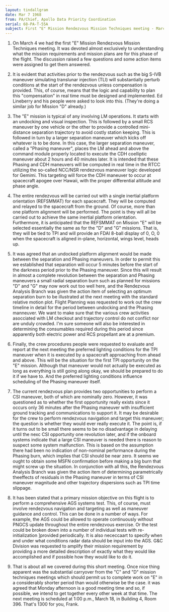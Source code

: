 ```yaml
---
layout: tindallgram
date: Mar 7 1968
from: PA/Chief, Apollo Data Priority Coordination
serial: 68-PA-T-55A
subject: First "E" Mission Rendezvous Mission Techniques meeting - March 4
---
```

1.  On March 4 we had the first "E" Mission Rendezvous Mission Techniques
meeting.  It was devoted almost exclusively to understanding what the
mission requirements and mission plans are for this phase of the flight.
The discussion raised a few questions and some action items were assigned
to get them answered.

2.  It is evident that activities prior to the rendezvous such as the big
S-IVB maneuver simulating translunar injection (TLI) will substantially
perturb conditions at the start of the rendezvous unless compensation is
provided.  This, of course, means that the logic and capability to plan
this "compensation" in real time must be designed and implemented.
Ed Lineberry and his people were asked to look into this. (They're doing
a similar job for Mission "D" already.)

3.  The "E" mission is typical of any involving LM operations.  It starts
with an undocking and visual inspection.  This is followed by a small RCS
maneuver by one vehicle or the other to provide a controlled mini-distance
separation trajectory to avoid costly station keeping.  This is followed
in turn by a larger separation maneuver which kicks off whatever is to be
done.  In this case, the larger separation maneuver, called a "Phasing
maneuver", places the LM ahead and above the command module properly
located to execute the CDH coelliptic maneuver about 2 hours and 40 minutes
later.  It is intended that these Phasing and CDH maneuvers will be
computed in real time in the RTCC utilizing the so-called NCC/NSR rendezvous
maneuver logic developed for Gemimi.  This targeting will force the CDH
maneuver to occur at spacecraft apogee over Hawaii, with the proper
differential altitude and phase angle.

4.  The entire rendezvous will be carried out with a single inertial
platform orientation (REFSMMAT) for each spacecraft.  They will be
computed and relayed to the spacecraft from the ground.  Of course, more
than one platform alignment will be performed.  The point is they will
all be carried out to achieve the same inertial platform orientation.
Furthermore, it is anticipated that the REFSMMAT on Mission "E" will be
selected essentially the same as for the "D" and "G" missions.  That is,
they will be tied to TPI and will provide an FDAI 8-ball display of
0, O, 0 when the spacecraft is aligned in-plane, horizontal, wings level,
heads up.


5.  It was agreed that an undocked platform alignment would be made between
the separation and Phasing maneuvers.  In order to permit this we established
that separation will occur 5 minutes before the start of the darkness period
prior to the Phasing maneuver.  Since this will result in almost a complete
revolution between the separation and Phasing maneuvers a small radial
separation burn such as planned for missions "D" and "G" may now work out
too well here, and the Rendezvous Analysis Branch was given the action item
of selecting an optimum separation burn to be illustrated at the next meeting
with the standard relative motion plot.  Flight Planning was requested to
work out the crew timeline in detail for the period between undocking and
the Phasing manneuver.  We want to make sure that the various crew activities
asocciated with LM checkout and trajectory control do not conflict nor are
unduly crowded.  I'm sure someone will also be interested in determining
the consumables required during this period since apparently both electric
power and RCS propellant are at a premium.

6.  Finally, the crew procedures people were requested to evaluate and
report at the next meeting the preferred lighting conditions for the TPI
maneuver when it is executed by a spacecraft approaching from ahead and
above.  This will be the situation for the first TPI opportunity on the
"E" mission.  Although that maneuver would not actually be executed as long
as everything is still going along okay, we should be prepared to do it if 
we have to.  And the preferred lighting conditions influence scheduling of
the Phasing maneuver itself.


7.  The current rendezvous plan provides two opportunities to perform a
CSI maneuver, both of which are nominally zero. However, it was questioned
as to whether the first opportunity really exists since it occurs only 36
minutes after the Phasing maneuver with insufficient ground tracking and
communications to support it.  It may be desirable for the crew to perform
rendezvous navigation and target this maneuver; the question is whether
they would ever really execute it. The point is, if it turns out to be
small there seems to be no disadvantage in delaying until the nexc CSI
opportunity one revolution later, and if the onboard systems indicate that
a large CSI maneuver is needed there is reason to suspect some system
malfunction.  This is based on the assumption there had been no indication
of non-nominal performance during the Phasing burn, which implies that CSI
should be near zero.  It seems we ought to obtain some MSFN confirmation
before making a big burn that might screw up the situation.  In conjunction
with all this, the Rendezvous Analysis Branch was given the action item of
determining parametrically theeffects of residuals in the Phasing maneuver
in terms of CSI maneuver magnitude and other trajectory dispersions such
as TPI time slippage.


8.  It has been stated that a primary mission objective on this flight is
to perform a comprehensive AGS systems test.  This, of course, must involve
rendezvous navigation and targeting as well as maneuver guidance and control.
This can be done in a number of ways.  For example, the AGS could be allowed
to operate continuously without PNGCS update throughout the entire rendezvous
exercise.  Or the test could be broken down into a number of individual tests
with re-initialization ]provided periodically. It is also nececcaart to specify
when and under what conditions radar data should be input into the AGS.  G&C
Division was requested to amplify their mission requirement by providing a
more detailed description of exactly what they would like accomplished and 
if possible how they would like to do it.

9. That is about all we covered during this short meeting.  Once nice thing
apparent was the substantial carryover from the "C" and "D" mission techniques
meetings which should permit us to complete work on "E" in a considerably 
shorter period than would otherwise be the case. it was agreed that Monday
afternoon is a good meeting time and so, if possible, we intend to get
together every other week at that time.  The next meeting is scheduled
at 1:00 p.m., March 18, in Building 4, Room 396.  That's 1300 for you,
Frank.
